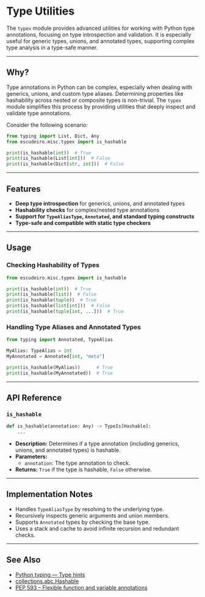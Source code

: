 # Type Utilities

The `typex` module provides advanced utilities for working with Python type annotations, focusing on type introspection and validation. It is especially useful for generic types, unions, and annotated types, supporting complex type analysis in a type-safe manner.

---

## Why?

Type annotations in Python can be complex, especially when dealing with generics, unions, and custom type aliases. Determining properties like hashability across nested or composite types is non-trivial. The `typex` module simplifies this process by providing utilities that deeply inspect and validate type annotations.

Consider the following scenario:

```python
from typing import List, Dict, Any
from escudeiro.misc.typex import is_hashable

print(is_hashable(int))  # True
print(is_hashable(List[int]))  # False
print(is_hashable(Dict[str, int]))  # False
```

---

## Features

- **Deep type introspection** for generics, unions, and annotated types
- **Hashability checks** for complex/nested type annotations
- **Support for `TypeAliasType`, `Annotated`, and standard typing constructs**
- **Type-safe and compatible with static type checkers**

---

## Usage

### Checking Hashability of Types

```python
from escudeiro.misc.typex import is_hashable

print(is_hashable(int))  # True
print(is_hashable(list))  # False
print(is_hashable(tuple))  # True
print(is_hashable(list[int]))  # False
print(is_hashable(tuple[int, ...]))  # True
```

### Handling Type Aliases and Annotated Types

```python
from typing import Annotated, TypeAlias

MyAlias: TypeAlias = int
MyAnnotated = Annotated[int, "meta"]

print(is_hashable(MyAlias))      # True
print(is_hashable(MyAnnotated))  # True
```

---

## API Reference

### `is_hashable`

```python
def is_hashable(annotation: Any) -> TypeIs[Hashable]:
    ...
```

- **Description:** Determines if a type annotation (including generics, unions, and annotated types) is hashable.
- **Parameters:**
  - `annotation`: The type annotation to check.
- **Returns:** `True` if the type is hashable, `False` otherwise.

---

## Implementation Notes

- Handles `TypeAliasType` by resolving to the underlying type.
- Recursively inspects generic arguments and union members.
- Supports `Annotated` types by checking the base type.
- Uses a stack and cache to avoid infinite recursion and redundant checks.

---

## See Also

- [Python typing — Type hints](https://docs.python.org/3/library/typing.html)
- [collections.abc.Hashable](https://docs.python.org/3/library/collections.abc.html#collections.abc.Hashable)
- [PEP 593 – Flexible function and variable annotations](https://peps.python.org/pep-0593/)